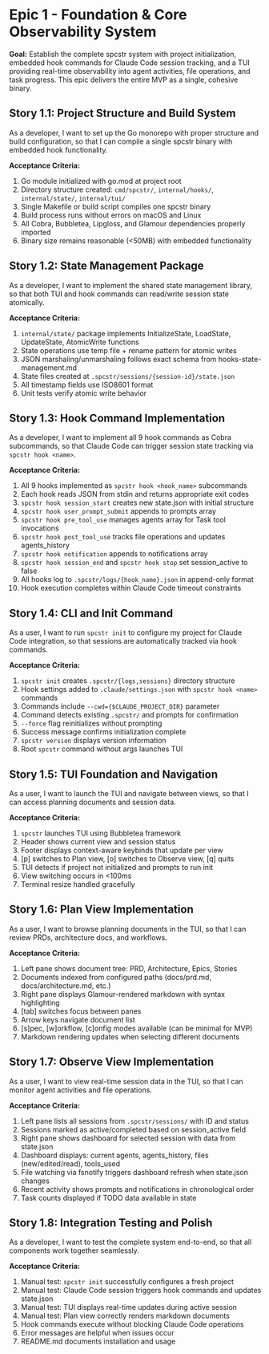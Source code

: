 # Epic 1 - Foundation & Core Observability System

**Goal:** Establish the complete spcstr system with project initialization, embedded hook commands for Claude Code session tracking, and a TUI providing real-time observability into agent activities, file operations, and task progress. This epic delivers the entire MVP as a single, cohesive binary.

## Story 1.1: Project Structure and Build System

As a developer,
I want to set up the Go monorepo with proper structure and build configuration,
so that I can compile a single spcstr binary with embedded hook functionality.

**Acceptance Criteria:**
1. Go module initialized with go.mod at project root
2. Directory structure created: `cmd/spcstr/`, `internal/hooks/`, `internal/state/`, `internal/tui/`
3. Single Makefile or build script compiles one spcstr binary
4. Build process runs without errors on macOS and Linux
5. All Cobra, Bubbletea, Lipgloss, and Glamour dependencies properly imported
6. Binary size remains reasonable (<50MB) with embedded functionality

## Story 1.2: State Management Package

As a developer,
I want to implement the shared state management library,
so that both TUI and hook commands can read/write session state atomically.

**Acceptance Criteria:**
1. `internal/state/` package implements InitializeState, LoadState, UpdateState, AtomicWrite functions
2. State operations use temp file + rename pattern for atomic writes
3. JSON marshaling/unmarshaling follows exact schema from hooks-state-management.md
4. State files created at `.spcstr/sessions/{session-id}/state.json`
5. All timestamp fields use ISO8601 format
6. Unit tests verify atomic write behavior

## Story 1.3: Hook Command Implementation

As a developer,
I want to implement all 9 hook commands as Cobra subcommands,
so that Claude Code can trigger session state tracking via `spcstr hook <name>`.

**Acceptance Criteria:**
1. All 9 hooks implemented as `spcstr hook <hook_name>` subcommands
2. Each hook reads JSON from stdin and returns appropriate exit codes
3. `spcstr hook session_start` creates new state.json with initial structure
4. `spcstr hook user_prompt_submit` appends to prompts array
5. `spcstr hook pre_tool_use` manages agents array for Task tool invocations
6. `spcstr hook post_tool_use` tracks file operations and updates agents_history
7. `spcstr hook notification` appends to notifications array
8. `spcstr hook session_end` and `spcstr hook stop` set session_active to false
9. All hooks log to `.spcstr/logs/{hook_name}.json` in append-only format
10. Hook execution completes within Claude Code timeout constraints

## Story 1.4: CLI and Init Command

As a user,
I want to run `spcstr init` to configure my project for Claude Code integration,
so that sessions are automatically tracked via hook commands.

**Acceptance Criteria:**
1. `spcstr init` creates `.spcstr/{logs,sessions}` directory structure
2. Hook settings added to `.claude/settings.json` with `spcstr hook <name>` commands
3. Commands include `--cwd={$CLAUDE_PROJECT_DIR}` parameter
4. Command detects existing `.spcstr/` and prompts for confirmation
5. `--force` flag reinitializes without prompting
6. Success message confirms initialization complete
7. `spcstr version` displays version information
8. Root `spcstr` command without args launches TUI

## Story 1.5: TUI Foundation and Navigation

As a user,
I want to launch the TUI and navigate between views,
so that I can access planning documents and session data.

**Acceptance Criteria:**
1. `spcstr` launches TUI using Bubbletea framework
2. Header shows current view and session status
3. Footer displays context-aware keybinds that update per view
4. [p] switches to Plan view, [o] switches to Observe view, [q] quits
5. TUI detects if project not initialized and prompts to run init
6. View switching occurs in <100ms
7. Terminal resize handled gracefully

## Story 1.6: Plan View Implementation

As a user,
I want to browse planning documents in the TUI,
so that I can review PRDs, architecture docs, and workflows.

**Acceptance Criteria:**
1. Left pane shows document tree: PRD, Architecture, Epics, Stories
2. Documents indexed from configured paths (docs/prd.md, docs/architecture.md, etc.)
3. Right pane displays Glamour-rendered markdown with syntax highlighting
4. [tab] switches focus between panes
5. Arrow keys navigate document list
6. [s]pec, [w]orkflow, [c]onfig modes available (can be minimal for MVP)
7. Markdown rendering updates when selecting different documents

## Story 1.7: Observe View Implementation

As a user,
I want to view real-time session data in the TUI,
so that I can monitor agent activities and file operations.

**Acceptance Criteria:**
1. Left pane lists all sessions from `.spcstr/sessions/` with ID and status
2. Sessions marked as active/completed based on session_active field
3. Right pane shows dashboard for selected session with data from state.json
4. Dashboard displays: current agents, agents_history, files (new/edited/read), tools_used
5. File watching via fsnotify triggers dashboard refresh when state.json changes
6. Recent activity shows prompts and notifications in chronological order
7. Task counts displayed if TODO data available in state

## Story 1.8: Integration Testing and Polish

As a developer,
I want to test the complete system end-to-end,
so that all components work together seamlessly.

**Acceptance Criteria:**
1. Manual test: `spcstr init` successfully configures a fresh project
2. Manual test: Claude Code session triggers hook commands and updates state.json
3. Manual test: TUI displays real-time updates during active session
4. Manual test: Plan view correctly renders markdown documents
5. Hook commands execute without blocking Claude Code operations
6. Error messages are helpful when issues occur
7. README.md documents installation and usage
